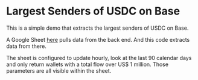 # Largest Senders of USDC on Base

This is a simple demo that extracts the largest senders of USDC on Base.

A Google Sheet [here](https://docs.google.com/spreadsheets/d/1ZCqciEB89y5TF1j6BrthgMGUTc62CVa0vMp97dJKCPY/)
pulls data from the back end.
And this code extracts data from there.

The sheet is configured to update hourly, look at the last 90 calendar days and
only return wallets with a total flow over US$ 1 million.
Those parameters are all visible within the sheet.
